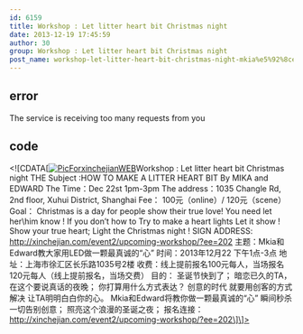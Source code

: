 ```yaml
---
id: 6159
title: Workshop : Let litter heart bit Christmas night                                                    Mkia和Edward教大家用LED做一颗最真诚的“心”
date: 2013-12-19 17:45:59
author: 30
group: Workshop : Let litter heart bit Christmas night                                                    Mkia和Edward教大家用LED做一颗最真诚的“心”
post_name: workshop-let-litter-heart-bit-christmas-night-mkia%e5%92%8cedward%e6%95%99%e5%a4%a7%e5%ae%b6%e7%94%a8led%e5%81%9a%e4%b8%80%e9%a2%97%e6%9c%80
---
```


## error
The service is receiving too many requests from you

## code
 <!\[CDATA\[[![PicForxinchejianWEB](http://xinchejian.com/wp-content/uploads/2013/12/PicForxinchejianWEB-300x47.png)](http://139.162.84.35/wp-content/uploads/2013/12/PicForxinchejianWEB.png)Workshop : Let litter heart bit Christmas night THE Subject :HOW TO MAKE A LITTER HEART BIT By MIKA and EDWARD The Time：Dec 22st 1pm-3pm The address：1035 Changle Rd, 2nd floor, Xuhui District, Shanghai Fee： 100元（online）/ 120元（scene） Goal： Christmas is a day for people show their true love! You need let her\\him know ! If you don’t how to Try to make a heart lights Let it show ! Show your true heart; Light the Christmas night ! SIGN ADDRESS: http://xinchejian.com/event2/upcoming-workshop/?ee=202 主题：Mkia和Edward教大家用LED做一颗最真诚的“心” 时间：2013年12月22 下午1点-3点 地址：上海市徐汇区长乐路1035号2楼 收费：线上提前报名100元每人，当场报名120元每人（线上提前报名，当场交费） 目的： 圣诞节快到了； 暗恋已久的TA，在这个要说真话的夜晚； 你打算用什么方式表达？ 创意的时代 就要用创客的方式解决 让TA明明白白你的心。 Mkia和Edward将教你做一颗最真诚的“心” 瞬间秒杀一切告别创意； 照亮这个浪漫的圣诞之夜； 报名连接： http://xinchejian.com/event2/upcoming-workshop/?ee=202\]\]> 
